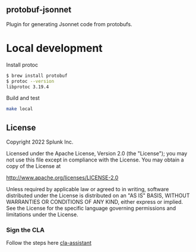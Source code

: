 protobuf-jsonnet
---

Plugin for generating Jsonnet code from protobufs.

# Local development

Install protoc

```bash
$ brew install protobuf
$ protoc --version
libprotoc 3.19.4
```

Build and test
```bash
make local
```

## License

Copyright 2022 Splunk Inc.

Licensed under the Apache License, Version 2.0 (the "License"); you may not use this file except in compliance with the
License. You may obtain a copy of the License at

http://www.apache.org/licenses/LICENSE-2.0

Unless required by applicable law or agreed to in writing, software distributed under the License is
distributed on an "AS IS" BASIS, WITHOUT WARRANTIES OR CONDITIONS OF ANY KIND, either express or implied.
See the License for the specific language governing permissions and limitations under the License.

### Sign the CLA

Follow the steps here [cla-assistant](https://github.com/splunk/cla-agreement)

